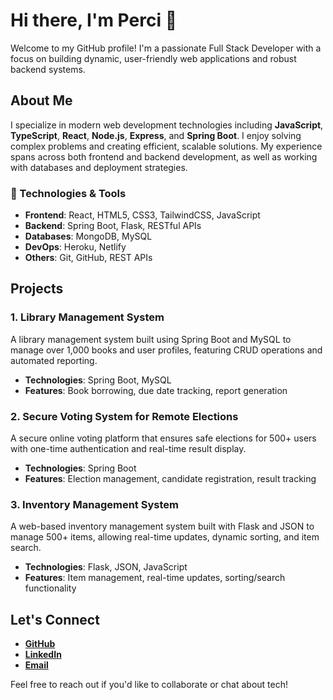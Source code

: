 # Hi there, I'm Perci 👋

Welcome to my GitHub profile! I'm a passionate Full Stack Developer with a focus on building dynamic, user-friendly web applications and robust backend systems.

## About Me

I specialize in modern web development technologies including **JavaScript**, **TypeScript**, **React**, **Node.js**, **Express**, and **Spring Boot**. I enjoy solving complex problems and creating efficient, scalable solutions. My experience spans across both frontend and backend development, as well as working with databases and deployment strategies.

### 🔧 Technologies & Tools

- **Frontend**: React, HTML5, CSS3, TailwindCSS, JavaScript
- **Backend**: Spring Boot, Flask, RESTful APIs
- **Databases**: MongoDB, MySQL
- **DevOps**:  Heroku, Netlify
- **Others**: Git, GitHub, REST APIs

## Projects

### 1. **Library Management System**
A library management system built using Spring Boot and MySQL to manage over 1,000 books and user profiles, featuring CRUD operations and automated reporting.
- **Technologies**: Spring Boot, MySQL
- **Features**: Book borrowing, due date tracking, report generation

### 2. **Secure Voting System for Remote Elections**
A secure online voting platform that ensures safe elections for 500+ users with one-time authentication and real-time result display.
- **Technologies**: Spring Boot
- **Features**: Election management, candidate registration, result tracking

### 3. **Inventory Management System**
A web-based inventory management system built with Flask and JSON to manage 500+ items, allowing real-time updates, dynamic sorting, and item search.
- **Technologies**: Flask, JSON, JavaScript
- **Features**: Item management, real-time updates, sorting/search functionality

## Let's Connect

- **[GitHub](https://github.com/perciwolday)**
- **[LinkedIn](https://www.linkedin.com/in/perciwolday)**
- **[Email](mailto:wolday1pe@alma.edu)**

Feel free to reach out if you'd like to collaborate or chat about tech!
